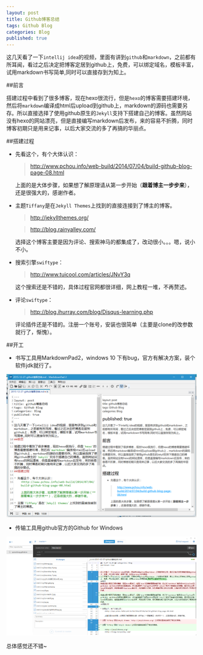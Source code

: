 ```yaml
---
layout: post
title: Github博客总结
tags: Github Blog
categories: Blog
published: true
---
```



这几天看了一下`intellij idea`的视频，里面有讲到`github`和`markdown`，之前都有所耳闻，看过之后决定把博客定居到github上，免费，可以绑定域名，模板丰富，试用markdown书写简单,同时可以直接存到为知上。

##前言

搭建过程中看到了很多博客，现在hexo很流行，但是`hexo`的博客需要搭建环境，然后将`markdown`编译成html后upload到github上，markdown的源码也需要另存。所以直接选择了使用github原生的`Jekyll`支持下搭建自己的博客。虽然网站没有hexo的网站漂亮，但是直接编写markdown后发布，来的容易不折腾，同时博客初期只是用来记事，以后大家交流的多了再搞的华丽点。

##搭建过程

* 先看这个，有个大体认识：
	>http://www.pchou.info/web-build/2014/07/04/build-github-blog-page-08.html

	上面的是大体步骤，如果想了解原理请从第一步开始（**跟着博主一步步来**），还是很强大的，感谢作者。

* 主题`Tiffany`是在`Jekyll Themes`上找到的直接连接到了博主的博客。

	>http://jekyllthemes.org/

	>http://blog.rainyalley.com/

	选择这个博客主要是因为评论、搜索神马的都集成了，改动很小。。。嗯，说小不小。

* 搜索引擎`swiftype`：

	>http://www.tuicool.com/articles/JNvY3q

	这个搜索还是不错的，具体过程官网都很详细，网上教程一堆，不再赘述。

* 评论`swiftype`：
	>http://blog.ihurray.com/blog/Disqus-learning.php

	评论插件还是不错的。注册一个账号，安装也很简单（主要是clone的改参数就行了，惭愧）。

##开工

* 书写工具用MarkdownPad2，windows 10 下有bug，官方有解决方案，装个软件jdk就行了。

![MarkdownPad2](/static/img/github博客总结/md2.png "MarkdownPad2")

* 传输工具用github官方的Github for Windows

![Github for Windows](/static/img/github博客总结/gitwindows.png "Github for Windows")

总体感觉还不错~